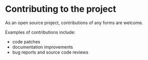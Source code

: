 # Contributing to the project

As an open source project, contributions of any forms are welcome.

Examples of contributions include:

- code patches
- documentation improvements
- bug reports and source code reviews
